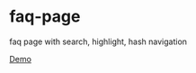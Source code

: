 # faq-page
faq page with search, highlight, hash navigation

[Demo](http://homfen.github.io/demo/faq/faq.html)
